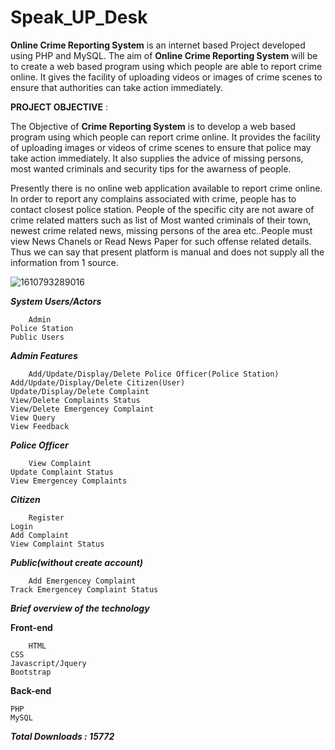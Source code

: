 # Speak_UP_Desk

**Online Crime Reporting System** is an internet based Project developed using PHP and MySQL. The aim of **Online Crime Reporting System** will be to create a web based program using which people are able to report crime online. It gives the facility of uploading videos or images of crime scenes to ensure that authorities can take action immediately.

**PROJECT OBJECTIVE** :

The Objective of **Crime Reporting System** is to develop a web based program using which people can report crime online. It provides the facility of uploading images or videos of crime scenes to ensure that police may take action immediately. It also supplies the advice of missing persons, most wanted criminals and security tips for the awarness of people.
    
Presently there is no online web application available to report crime online. In order to report any complains associated with crime, people has to contact closest police station. People of the specific city are not aware of crime related matters such as list of Most wanted criminals of their town, newest crime related news, missing persons of the area etc..People must view News Chanels or Read News Paper for such offense related details. Thus we can say that present platform is manual and does not supply all the information from 1 source.

![1610793289016](https://user-images.githubusercontent.com/62890747/104809640-b4275980-5814-11eb-8804-6d13ad685bb6.jpg)    

***System Users/Actors***


        Admin
	Police Station
	Public Users


***Admin Features***


        Add/Update/Display/Delete Police Officer(Police Station)
	Add/Update/Display/Delete Citizen(User)
	Update/Display/Delete Complaint
	View/Delete Complaints Status
	View/Delete Emergencey Complaint
	View Query
	View Feedback

***Police Officer***


        View Complaint
	Update Complaint Status
	View Emergencey Complaints


***Citizen***


        Register
	Login
	Add Complaint
	View Complaint Status


***Public(without create account)***


        Add Emergencey Complaint
	Track Emergencey Complaint Status


***Brief overview of the technology***


**Front-end**


        HTML
	CSS
	Javascript/Jquery
	Bootstrap


**Back-end**


        
	PHP
	MySQL




***Total Downloads : 15772***






